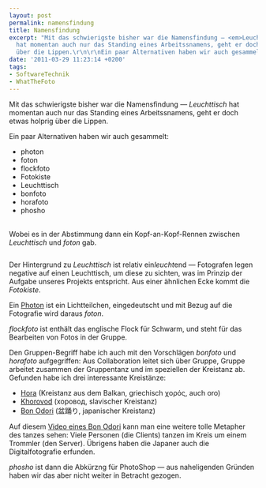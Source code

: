 ```yaml
---
layout: post
permalink: namensfindung
title: Namensfindung
excerpt: "Mit das schwierigste bisher war die Namensfindung — <em>Leuchttisch</em>
  hat momentan auch nur das Standing eines Arbeitssnamens, geht er doch etwas holprig
  über die Lippen.\r\n\r\nEin paar Alternativen haben wir auch gesammelt:\r\n<ul>\r\n\t<li>photon</li>\r\n\t<li>foton</li>\r\n\t<li>flockfoto</li>\r\n\t<li>Fotokiste</li>\r\n\t<li>Leuchttisch</li>\r\n\t<li>bonfoto</li>\r\n\t<li>horafoto</li>\r\n\t<li>phosho</li>\r\n</ul>\r\n"
date: '2011-03-29 11:23:14 +0200'
tags:
- SoftwareTechnik
- WhatTheFoto
---
```

<p>Mit das schwierigste bisher war die Namensfindung — <em>Leuchttisch</em> hat momentan auch nur das Standing eines Arbeitssnamens, geht er doch etwas holprig über die Lippen.</p>
<p>Ein paar Alternativen haben wir auch gesammelt:</p>
<ul>
<li>photon</li>
<li>foton</li>
<li>flockfoto</li>
<li>Fotokiste</li>
<li>Leuchttisch</li>
<li>bonfoto</li>
<li>horafoto</li>
<li>phosho</li>
</ul>
<p><br />
Wobei es in der Abstimmung dann ein Kopf-an-Kopf-Rennen zwischen <em>Leuchttisch</em> und <em>foton</em> gab.</p>
<p><img src="https://spreadsheets.google.com/oimg?key=0AtTPpgm7INxMdEd0NzBLMlRtU2NERDYzc21nXzgwUWc&amp;oid=0&amp;zx=iyuvy11yx789" alt="" /></p>
<p>Der Hintergrund zu <em>Leuchttisch</em> ist relativ ein<em>leucht</em>end — Fotografen legen negative auf einen Leuchttisch, um diese zu sichten, was im Prinzip der Aufgabe unseres Projekts entspricht. Aus einer ähnlichen Ecke kommt die <em>Fotokiste</em>.</p>
<p>Ein <a href="http://de.wikipedia.org/wiki/Photon">Photon</a> ist ein Lichtteilchen, eingedeutscht und mit Bezug auf die Fotografie wird daraus <em>foton</em>.</p>
<p><em>flockfoto</em> ist enthält das englische Flock für Schwarm, und steht für das Bearbeiten von Fotos in der Gruppe.</p>
<p>Den Gruppen-Begriff habe ich auch mit den Vorschlägen <em>bonfoto</em> und <em>horafoto</em> aufgegriffen: Aus Collaboration leitet sich über Gruppe, Gruppe arbeitet zusammen der Gruppentanz und im speziellen der Kreistanz ab. Gefunden habe ich drei interessante Kreistänze:</p>
<ul>
<li><a href="http://en.wikipedia.org/wiki/Hora_%28dance%29">Hora</a> (Kreistanz aus dem Balkan, griechisch χορός, auch oro)</li>
<li><a href="http://en.wikipedia.org/wiki/Khorovod">Khorovod</a> (хоровод, slavischer Kreistanz)</li>
<li><a href="http://en.wikipedia.org/wiki/Bon_Odori#Bon_Odori">Bon Odori</a> (盆踊り, japanischer Kreistanz)</li>
</ul>
<p>Auf diesem <a href="http://www.youtube.com/watch?v=bjJtiY51FQI">Video eines Bon Odori</a> kann man eine weitere tolle Metapher des tanzes sehen: Viele Personen (die Clients) tanzen im Kreis um einem Trommler (den Server). Übrigens haben die Japaner auch die Digitalfotografie erfunden.</p>
<p><em>phosho</em> ist dann die Abkürzng für PhotoShop — aus naheligenden Gründen haben wir das aber nicht weiter in Betracht gezogen.</p>
